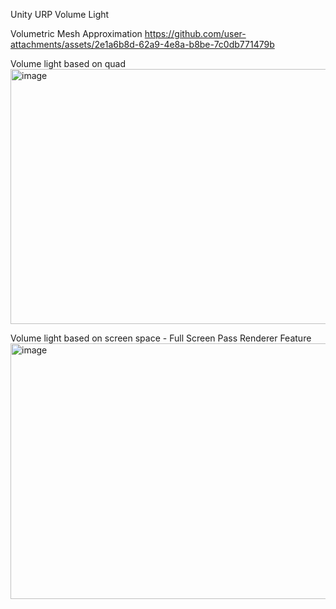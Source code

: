 Unity URP Volume Light

Volumetric Mesh Approximation
https://github.com/user-attachments/assets/2e1a6b8d-62a9-4e8a-b8be-7c0db771479b

Volume light based on quad
<img width="923" height="408" alt="image" src="https://github.com/user-attachments/assets/12c04ee2-52a0-4010-9368-8c79aee14983" />

Volume light based on screen space - Full Screen Pass Renderer Feature
<img width="923" height="409" alt="image" src="https://github.com/user-attachments/assets/2690dc36-d9eb-425d-a928-26adf98d23ba" />
